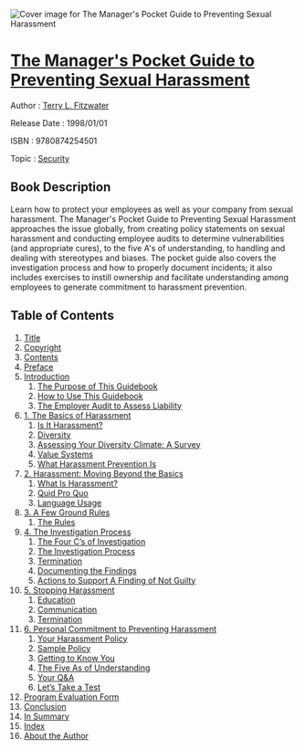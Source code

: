 ![Cover image for The Manager&#39;s Pocket Guide to Preventing Sexual Harassment](https://imgdetail.ebookreading.net/cover/cover/security/EB9780874254501.jpg)

[The Manager&#39;s Pocket Guide to Preventing Sexual Harassment](https://ebookreading.net/view/book/The+Manager%26%2339%3Bs+Pocket+Guide+to+Preventing+Sexual+Harassment-EB9780874254501_1.html "The Manager&#39;s Pocket Guide to Preventing Sexual Harassment")
====================================================================================================================

Author : [Terry L. Fitzwater](https://ebookreading.net/search/author/Terry+L.+Fitzwater)

Release Date : 1998/01/01

ISBN : 9780874254501

Topic : [Security](https://ebookreading.net/search/category/security)

Book Description
-----------------

Learn how to protect your employees as well as your company from sexual harassment. The Manager's Pocket Guide to Preventing Sexual Harassment approaches the issue globally, from creating policy statements on sexual harassment and conducting employee audits to determine vulnerabilities (and appropriate cures), to the five A's of understanding, to handling and dealing with stereotypes and biases. The pocket guide also covers the investigation process and how to properly document incidents; it also includes exercises to instill ownership and facilitate understanding among employees to generate commitment to harassment prevention.
              
Table of Contents
-----------------

1. [Title](https://ebookreading.net/view/book/The+Manager%26%2339%3Bs+Pocket+Guide+to+Preventing+Sexual+Harassment-EB9780874254501_0.html)
1. [Copyright](https://ebookreading.net/view/book/The+Manager%26%2339%3Bs+Pocket+Guide+to+Preventing+Sexual+Harassment-EB9780874254501_3.html)
1. [Contents](https://ebookreading.net/view/book/The+Manager%26%2339%3Bs+Pocket+Guide+to+Preventing+Sexual+Harassment-EB9780874254501_0.html)
1. [Preface](https://ebookreading.net/view/book/The+Manager%26%2339%3Bs+Pocket+Guide+to+Preventing+Sexual+Harassment-EB9780874254501_5.html#rpreface)
1. [Introduction](https://ebookreading.net/view/book/The+Manager%26%2339%3Bs+Pocket+Guide+to+Preventing+Sexual+Harassment-EB9780874254501_0.html#rintro)
    1. [The Purpose of This Guidebook](https://ebookreading.net/view/book/The+Manager%26%2339%3Bs+Pocket+Guide+to+Preventing+Sexual+Harassment-EB9780874254501_7.html#rintro1)
    1. [How to Use This Guidebook](https://ebookreading.net/view/book/The+Manager%26%2339%3Bs+Pocket+Guide+to+Preventing+Sexual+Harassment-EB9780874254501_8.html#rintro2)
    1. [The Employer Audit to Assess Liability](https://ebookreading.net/view/book/The+Manager%26%2339%3Bs+Pocket+Guide+to+Preventing+Sexual+Harassment-EB9780874254501_9.html#rintro3)
1. [1. The Basics of Harassment](https://ebookreading.net/view/book/The+Manager%26%2339%3Bs+Pocket+Guide+to+Preventing+Sexual+Harassment-EB9780874254501_0.html#rch01)
    1. [Is It Harassment?](https://ebookreading.net/view/book/The+Manager%26%2339%3Bs+Pocket+Guide+to+Preventing+Sexual+Harassment-EB9780874254501_10.html#rch01.1)
    1. [Diversity](https://ebookreading.net/view/book/The+Manager%26%2339%3Bs+Pocket+Guide+to+Preventing+Sexual+Harassment-EB9780874254501_11.html#rch01.2)
    1. [Assessing Your Diversity Climate: A Survey](https://ebookreading.net/view/book/The+Manager%26%2339%3Bs+Pocket+Guide+to+Preventing+Sexual+Harassment-EB9780874254501_12.html#rch01.3)
    1. [Value Systems](https://ebookreading.net/view/book/The+Manager%26%2339%3Bs+Pocket+Guide+to+Preventing+Sexual+Harassment-EB9780874254501_13.html#rch01.4)
    1. [What Harassment Prevention Is](https://ebookreading.net/view/book/The+Manager%26%2339%3Bs+Pocket+Guide+to+Preventing+Sexual+Harassment-EB9780874254501_14.html#rch01.5)
1. [2. Harassment: Moving Beyond the Basics](https://ebookreading.net/view/book/The+Manager%26%2339%3Bs+Pocket+Guide+to+Preventing+Sexual+Harassment-EB9780874254501_15.html#rch02)
    1. [What Is Harassment?](https://ebookreading.net/view/book/The+Manager%26%2339%3Bs+Pocket+Guide+to+Preventing+Sexual+Harassment-EB9780874254501_16.html#rch02.1)
    1. [Quid Pro Quo](https://ebookreading.net/view/book/The+Manager%26%2339%3Bs+Pocket+Guide+to+Preventing+Sexual+Harassment-EB9780874254501_17.html#rch02.2)
    1. [Language Usage](https://ebookreading.net/view/book/The+Manager%26%2339%3Bs+Pocket+Guide+to+Preventing+Sexual+Harassment-EB9780874254501_19.html#rch02.3)
1. [3. A Few Ground Rules](https://ebookreading.net/view/book/The+Manager%26%2339%3Bs+Pocket+Guide+to+Preventing+Sexual+Harassment-EB9780874254501_20.html#rch03)
    1. [The Rules](https://ebookreading.net/view/book/The+Manager%26%2339%3Bs+Pocket+Guide+to+Preventing+Sexual+Harassment-EB9780874254501_21.html#rch03.1)
1. [4. The Investigation Process](https://ebookreading.net/view/book/The+Manager%26%2339%3Bs+Pocket+Guide+to+Preventing+Sexual+Harassment-EB9780874254501_22.html#rch04)
    1. [The Four C’s of Investigation](https://ebookreading.net/view/book/The+Manager%26%2339%3Bs+Pocket+Guide+to+Preventing+Sexual+Harassment-EB9780874254501_23.html#rch04.1)
    1. [The Investigation Process](https://ebookreading.net/view/book/The+Manager%26%2339%3Bs+Pocket+Guide+to+Preventing+Sexual+Harassment-EB9780874254501_0.html#rch04.2)
    1. [Termination](https://ebookreading.net/view/book/The+Manager%26%2339%3Bs+Pocket+Guide+to+Preventing+Sexual+Harassment-EB9780874254501_24.html#rch04.3)
    1. [Documenting the Findings](https://ebookreading.net/view/book/The+Manager%26%2339%3Bs+Pocket+Guide+to+Preventing+Sexual+Harassment-EB9780874254501_26.html#rch04.4)
    1. [Actions to Support A Finding of Not Guilty](https://ebookreading.net/view/book/The+Manager%26%2339%3Bs+Pocket+Guide+to+Preventing+Sexual+Harassment-EB9780874254501_0.html#rch04.5)
1. [5. Stopping Harassment](https://ebookreading.net/view/book/The+Manager%26%2339%3Bs+Pocket+Guide+to+Preventing+Sexual+Harassment-EB9780874254501_27.html#rch05)
    1. [Education](https://ebookreading.net/view/book/The+Manager%26%2339%3Bs+Pocket+Guide+to+Preventing+Sexual+Harassment-EB9780874254501_28.html#rch05.1)
    1. [Communication](https://ebookreading.net/view/book/The+Manager%26%2339%3Bs+Pocket+Guide+to+Preventing+Sexual+Harassment-EB9780874254501_29.html#rch05.2)
    1. [Termination](https://ebookreading.net/view/book/The+Manager%26%2339%3Bs+Pocket+Guide+to+Preventing+Sexual+Harassment-EB9780874254501_30.html#rch05.3)
1. [6. Personal Commitment to Preventing Harassment](https://ebookreading.net/view/book/The+Manager%26%2339%3Bs+Pocket+Guide+to+Preventing+Sexual+Harassment-EB9780874254501_31.html#rch06)
    1. [Your Harassment Policy](https://ebookreading.net/view/book/The+Manager%26%2339%3Bs+Pocket+Guide+to+Preventing+Sexual+Harassment-EB9780874254501_32.html#rch06.1)
    1. [Sample Policy](https://ebookreading.net/view/book/The+Manager%26%2339%3Bs+Pocket+Guide+to+Preventing+Sexual+Harassment-EB9780874254501_33.html#rch06.2)
    1. [Getting to Know You](https://ebookreading.net/view/book/The+Manager%26%2339%3Bs+Pocket+Guide+to+Preventing+Sexual+Harassment-EB9780874254501_34.html#rch06.3)
    1. [The Five As of Understanding](https://ebookreading.net/view/book/The+Manager%26%2339%3Bs+Pocket+Guide+to+Preventing+Sexual+Harassment-EB9780874254501_35.html#rch06.4)
    1. [Your Q&amp;A](https://ebookreading.net/view/book/The+Manager%26%2339%3Bs+Pocket+Guide+to+Preventing+Sexual+Harassment-EB9780874254501_36.html#rch06.5)
    1. [Let’s Take a Test](https://ebookreading.net/view/book/The+Manager%26%2339%3Bs+Pocket+Guide+to+Preventing+Sexual+Harassment-EB9780874254501_37.html#rch06.6)
1. [Program Evaluation Form](https://ebookreading.net/view/book/The+Manager%26%2339%3Bs+Pocket+Guide+to+Preventing+Sexual+Harassment-EB9780874254501_38.html#rprogram)
1. [Conclusion](https://ebookreading.net/view/book/The+Manager%26%2339%3Bs+Pocket+Guide+to+Preventing+Sexual+Harassment-EB9780874254501_40.html#rconculsion)
1. [In Summary](https://ebookreading.net/view/book/The+Manager%26%2339%3Bs+Pocket+Guide+to+Preventing+Sexual+Harassment-EB9780874254501_39.html#rsummary)
1. [Index](https://ebookreading.net/view/book/The+Manager%26%2339%3Bs+Pocket+Guide+to+Preventing+Sexual+Harassment-EB9780874254501_41.html#rindex)
1. [About the Author](https://ebookreading.net/view/book/The+Manager%26%2339%3Bs+Pocket+Guide+to+Preventing+Sexual+Harassment-EB9780874254501_42.html#rabout)
